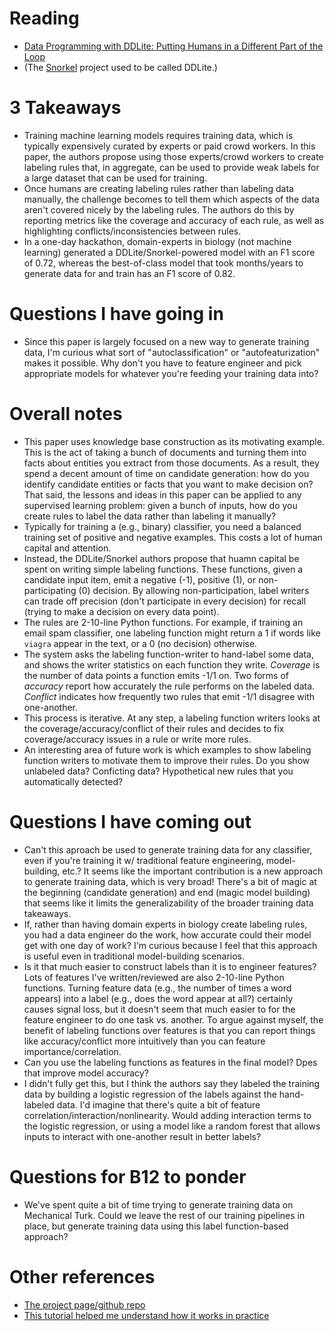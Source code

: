 # Reading
* [Data Programming with DDLite: Putting Humans in a Different Part of the Loop](http://cs.stanford.edu/people/chrismre/papers/DDL_HILDA_2016.pdf)
* (The [Snorkel](https://hazyresearch.github.io/snorkel/) project used to be called DDLite.)


# 3 Takeaways
* Training machine learning models requires training data, which is typically expensively curated by experts or paid crowd workers. In this paper, the authors propose using those experts/crowd workers to create labeling rules that, in aggregate, can be used to provide weak labels for a large dataset that can be used for training.
* Once humans are creating labeling rules rather than labeling data manually, the challenge becomes to tell them which aspects of the data aren't covered nicely by the labeling rules. The authors do this by reporting metrics like the coverage and accuracy of each rule, as well as highlighting conflicts/inconsistencies between rules.
* In a one-day hackathon, domain-experts in biology (not machine learning) generated a DDLite/Snorkel-powered model with an F1 score of 0.72, whereas the best-of-class model that took months/years to generate data for and train has an F1 score of 0.82.

# Questions I have going in
* Since this paper is largely focused on a new way to generate training data, I'm curious what sort of "autoclassification" or "autofeaturization" makes it possible. Why don't you have to feature engineer and pick appropriate models for whatever you're feeding your training data into?


# Overall notes
* This paper uses knowledge base construction as its motivating example. This is the act of taking a bunch of documents and turning them into facts about entities you extract from those documents. As a result, they spend a decent amount of time on candidate generation: how do you identify candidate entities or facts that you want to make decision on? That said, the lessons and ideas in this paper can be applied to any supervised learning problem: given a bunch of inputs, how do you create rules to label the data rather than labeling it manually?
* Typically for training a (e.g., binary) classifier, you need a balanced training set of positive and negative examples. This costs a lot of human capital and attention.
* Instead, the DDLite/Snorkel authors propose that huamn capital be spent on writing simple labeling functions. These functions, given a candidate input item, emit a negative (-1), positive (1), or non-participating (0) decision. By allowing non-participation, label writers can trade off precision (don't participate in every decision) for recall (trying to make a decision on every data point).
* The rules are 2-10-line Python functions. For example, if training an email spam classifier, one labeling function might return a 1 if words like `viagra` appear in the text, or a 0 (no decision) otherwise.
* The system asks the labeling function-writer to hand-label some data, and shows the writer statistics on each function they write. *Coverage* is the number of data points a function emits -1/1 on. Two forms of *accuracy* report how accurately the rule performs on the labeled data. *Conflict* indicates how frequently two rules that emit -1/1 disagree with one-another.
* This process is iterative. At any step, a labeling function writers looks at the coverage/accuracy/conflict of their rules and decides to fix coverage/accuracy issues in a rule or write more rules.
* An interesting area of future work is which examples to show labeling function writers to motivate them to improve their rules. Do you show unlabeled data? Conficting data? Hypothetical new rules that you automatically detected?


# Questions I have coming out
* Can't this aproach be used to generate training data for any classifier, even if you're training it w/ traditional feature engineering, model-building, etc.? It seems like the important contribution is a new approach to generate training data, which is very broad! There's a bit of magic at the beginning (candidate generation) and end (magic model building) that seems like it limits the generalizability of the broader training data takeaways.
* If, rather than having domain experts in biology create labeling rules, you had a data engineer do the work, how accurate could their model get with one day of work? I'm curious because I feel that this approach is useful even in traditional model-building scenarios.
* Is it that much easier to construct labels than it is to engineer features? Lots of features I've written/reviewed are also 2-10-line Python functions. Turning feature data (e.g., the number of times a word appears) into a label (e.g., does the word appear at all?) certainly causes signal loss, but it doesn't seem that much easier to for the feature engineer to do one task vs. another. To argue against myself, the benefit of labeling functions over features is that you can report things like accuracy/conflict more intuitively than you can feature importance/correlation.
* Can you use the labeling functions as features in the final model? Dpes that improve model accuracy?
* I didn't fully get this, but I think the authors say they labeled the training data by building a logistic regression of the labels against the hand-labeled data. I'd imagine that there's quite a bit of feature correlation/interaction/nonlinearity. Would adding interaction terms to the logistic regression, or using a model like a random forest that allows inputs to interact with one-another result in better labels?


# Questions for B12 to ponder
* We've spent quite a bit of time trying to generate training data on Mechanical Turk. Could we leave the rest of our training pipelines in place, but generate training data using this label function-based approach?

# Other references
* [The project page/github repo](https://hazyresearch.github.io/snorkel/)
* [This tutorial helped me understand how it works in practice](https://github.com/HazyResearch/snorkel/tree/master/tutorials/intro)
